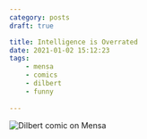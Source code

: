 ```yaml
---
category: posts
draft: true

title: Intelligence is Overrated
date: 2021-01-02 15:12:23
tags:
    - mensa
    - comics
    - dilbert
    - funny
    
---
```


![Dilbert comic on Mensa](/misc/m/mensa-dilbert.gif)
